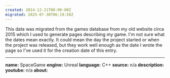 ```yaml
---
created: 2014-12-21T00:00:00Z
migrated: 2025-07-30T06:19:58Z
---
```


This data was migrated from the games database from my old website circa 2015 which I used to generate pages describing my game. I'm not sure what the dates mean exactly. It could mean the day the project started or when the project was released, but they work well enough as the date I wrote the page so I've used it for the creation date of this entry.

---

**name:** SpaceGame
**engine:** Unreal
**language:** C++
**source:** n/a
**description:** 
**youtube:** n/a
**about:**


